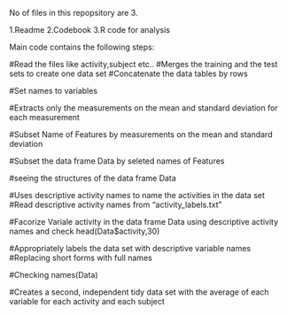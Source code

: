 

No of files in this repopsitory are 3.

1.Readme
2.Codebook
3.R code for analysis 


Main code contains the following steps:

#Read the files like activity,subject etc..
#Merges the training and the test sets to create one data set
#Concatenate the data tables by rows

#Set names to variables

#Extracts only the measurements on the mean and standard deviation for each measurement

#Subset Name of Features by measurements on the mean and standard deviation


#Subset the data frame Data by seleted names of Features


#seeing the structures of the data frame Data


#Uses descriptive activity names to name the activities in the data set
#Read descriptive activity names from “activity_labels.txt”


#Facorize Variale activity in the data frame Data using descriptive activity names and check
head(Data$activity,30)

#Appropriately labels the data set with descriptive variable names
#Replacing short forms with full names

#Checking
names(Data)

#Creates a second, independent tidy data set with the average of each variable for each activity and each subject











